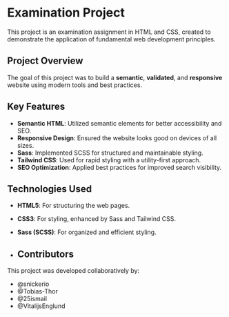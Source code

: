 # Examination Project

This project is an examination assignment in HTML and CSS, created to demonstrate the application of fundamental web development principles.

## Project Overview

The goal of this project was to build a **semantic**, **validated**, and **responsive** website using modern tools and best practices.

## Key Features

- **Semantic HTML**: Utilized semantic elements for better accessibility and SEO.
- **Responsive Design**: Ensured the website looks good on devices of all sizes.
- **Sass**: Implemented SCSS for structured and maintainable styling.
- **Tailwind CSS**: Used for rapid styling with a utility-first approach.
- **SEO Optimization**: Applied best practices for improved search visibility.

## Technologies Used

- **HTML5**: For structuring the web pages.
- **CSS3**: For styling, enhanced by Sass and Tailwind CSS.
- **Sass (SCSS)**: For organized and efficient styling.

- ## Contributors

This project was developed collaboratively by:

- @snickerio
- @Tobias-Thor
- @25ismail
- @VitalijsEnglund


